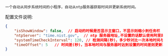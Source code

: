	一个自动从同步系统时间的小程序，自动从ntp服务器获取时间并更新系统时间。

配置文件说明:

```json
{
    "isShowWindow": false,  // 启动的时候是否显示主窗口，不显示则缩小到任务栏
    "ntpServer": "time.nist.gov",  // ntp 服务器地址,不设置的话默认使用阿里的
    "systemTimeCheckInterval": 120, // 检测间隔(秒)，多少秒对比一次本地时间与服务器时间
    "timeOffset": 5   // 时间差(秒)，当本地时间与服务器时达到设置的时间差则更新本地时间
}
```

